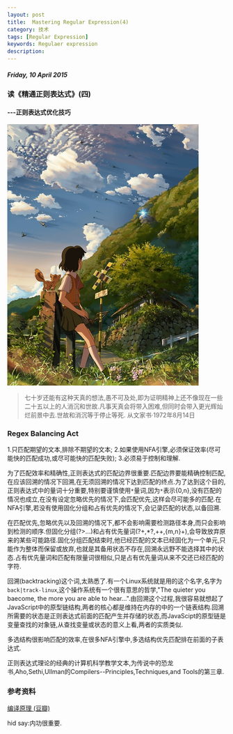 ```yaml
---
layout: post
title:  Mastering Regular Expression(4)
category: 技术
tags: [Regular Expression]
keywords: Regulaer expression 
description: 
---
```


##### Friday, 10 April 2015

### 读《精通正则表达式》(四)

#### ---正则表达式优化技巧

![追逐繁星的孩子](/../../assets/img/tech/2015/children_who_chase_lost_voices_form_deep_below.jpg)

> 七十岁还能有这种天真的想法,愚不可及处,即为证明精神上还不像现在一些二十五以上的人消沉和世故.凡事天真会将带入困难,但同时会带入更光辉灿烂前景中去.世故和消沉等于停止等死.
从文家书·1972年8月14日

### Regex Balancing Act
1.只匹配期望的文本,排除不期望的文本;
2.如果使用NFA引擎,必须保证效率(尽可能快的匹配成功,或尽可能快的匹配失败);
3.必须易于控制和理解.

为了匹配效率和精确性,正则表达式的匹配边界很重要.匹配边界要能精确控制匹配,在应该回溯的情况下回溯,在无须回溯的情况下达到匹配的终点.为了达到这个目的,正则表达式中的量词十分重要,特别要谨慎使用`*`量词,因为`*`表示{0,n},没有匹配的情况也成立,在没有设定忽略优先的情况下,会匹配优先,这样会尽可能多的匹配.在NFA引擎,若没有使用固化分组和占有优先的情况下,会记录匹配的状态,以备回溯.

在匹配优先,忽略优先以及回溯的情况下,都不会影响需要检测路径本身,而只会影响到检测的顺序.但固化分组(?>...)和占有优先量词(?+,*?,++,{m,n}+),会导致放弃原来的某些可能路径.固化分组匹配结束时,他已经匹配的文本已经固化为一个单元,只能作为整体而保留或放弃,也就是其备用状态不存在,回溯永远野不能选择其中的状态.占有优先量词和匹配有限量词很相似,只是占有优先量词从来不交还已经匹配的字符.

回溯(backtracking)这个词,太熟悉了.有一个Linux系统就是用的这个名字,名字为`back|track-linux`,这个操作系统有一个很有意思的哲学,"The quieter you baecome, the more you are able to hear...".由回溯这个过程,我很容易就想起了JavaScript中的原型链结构,两者的核心都是维持在内存的中的一个链表结构.回溯所需要的状态是正则表达式前面的匹配产生并存储的状态,而JavaScipt的原型链是变量查找的对象链,从查找变量或状态的意义上看,两者的实质类似.

多选结构很影响匹配的效率,在很多NFA引擎中,多选结构优先匹配排在前面的子表达式.

正则表达式理论的经典的计算机科学教学文本,为传说中的恐龙书,Aho,Sethi,Ullman的Compilers--Principles,Techniques,and Tools的第三章.

### 参考资料
[编译原理 (豆瓣)](http://book.douban.com/subject/3296317/)

hid say:内功很重要.



